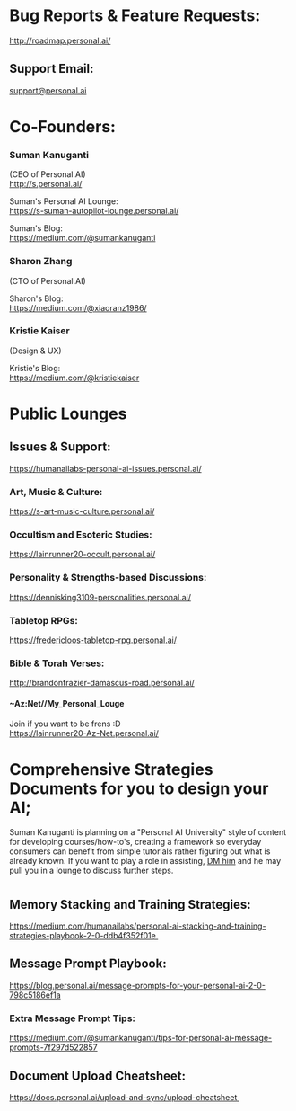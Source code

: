 # Bug Reports & Feature Requests:
http://roadmap.personal.ai/ 

## Support Email:  
support@personal.ai
  
# Co-Founders:  

### Suman Kanuganti  
(CEO of Personal.AI)  
http://s.personal.ai/  

Suman's Personal AI Lounge:  
https://s-suman-autopilot-lounge.personal.ai/  

Suman's Blog:  
https://medium.com/@sumankanuganti

### Sharon Zhang 
(CTO of Personal.AI)  

Sharon's Blog:  
https://medium.com/@xiaoranz1986/  

### Kristie Kaiser  
(Design & UX)  

Kristie's Blog:  
https://medium.com/@kristiekaiser

# Public Lounges

## Issues & Support:  
https://humanailabs-personal-ai-issues.personal.ai/  

### Art, Music & Culture:  
https://s-art-music-culture.personal.ai/  

### Occultism and Esoteric Studies:  
https://lainrunner20-occult.personal.ai/  

### Personality & Strengths-based Discussions:  
https://dennisking3109-personalities.personal.ai/ 

### Tabletop RPGs:  
https://fredericloos-tabletop-rpg.personal.ai/  

### Bible & Torah Verses:  
http://brandonfrazier-damascus-road.personal.ai/ 

#### ~Az:Net//My_Personal_Louge 
Join if you want to be frens :D  
https://lainrunner20-Az-Net.personal.ai/  

# Comprehensive Strategies Documents for you to design your AI;  
Suman Kanuganti is planning on a "Personal AI University" style of content for developing courses/how-to's, creating a framework so everyday consumers can benefit from simple tutorials rather figuring out what is already known. 
If you want to play a role in assisting, [DM him](http://s.personal.ai/) and he may pull you in a lounge to discuss further steps.  
# 
## Memory Stacking and Training Strategies:  
https://medium.com/humanailabs/personal-ai-stacking-and-training-strategies-playbook-2-0-ddb4f352f01e  

## Message Prompt Playbook:
https://blog.personal.ai/message-prompts-for-your-personal-ai-2-0-798c5186ef1a

### Extra Message Prompt Tips:  
https://medium.com/@sumankanuganti/tips-for-personal-ai-message-prompts-7f297d522857

## Document Upload Cheatsheet:  
https://docs.personal.ai/upload-and-sync/upload-cheatsheet 
